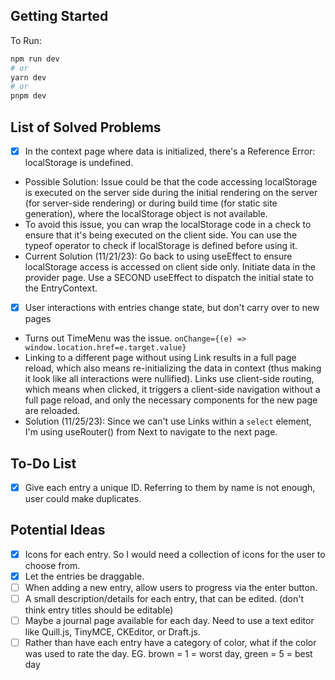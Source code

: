 ## Getting Started

To Run:

```bash
npm run dev
# or
yarn dev
# or
pnpm dev
```

## List of Solved Problems

- [x] In the context page where data is initialized, there's a Reference Error: localStorage is undefined.
- Possible Solution:
  Issue could be that the code accessing localStorage is executed on the server side during the initial rendering on the server (for server-side rendering) or during build time (for static site generation), where the localStorage object is not available.
- To avoid this issue, you can wrap the localStorage code in a check to ensure that it's being executed on the client side. You can use the typeof operator to check if localStorage is defined before using it.
- Current Solution (11/21/23): Go back to using useEffect to ensure localStorage access is accessed on client side only. Initiate data in the provider page. Use a SECOND useEffect to dispatch the initial state to the EntryContext.

- [x] User interactions with entries change state, but don't carry over to new pages
- Turns out TimeMenu was the issue.
  `onChange={(e) => window.location.href=e.target.value}`
- Linking to a different page without using Link results in a full page reload, which also means re-initializing the data in context (thus making it look like all interactions were nullified). Links use client-side routing, which means when clicked, it triggers a client-side navigation without a full page reload, and only the necessary components for the new page are reloaded.
- Solution (11/25/23): Since we can't use Links within a `select` element, I'm using useRouter() from Next to navigate to the next page.

## To-Do List

- [x] Give each entry a unique ID. Referring to them by name is not enough, user could make duplicates.

## Potential Ideas

- [x] Icons for each entry. So I would need a collection of icons for the user to choose from.
- [x] Let the entries be draggable.
- [ ] When adding a new entry, allow users to progress via the enter button.
- [ ] A small description/details for each entry, that can be edited. (don't think entry titles should be editable)
- [ ] Maybe a journal page available for each day. Need to use a text editor like Quill.js, TinyMCE, CKEditor, or Draft.js.
- [ ] Rather than have each entry have a category of color, what if the color was used to rate the day. EG. brown = 1 = worst day, green = 5 = best day
